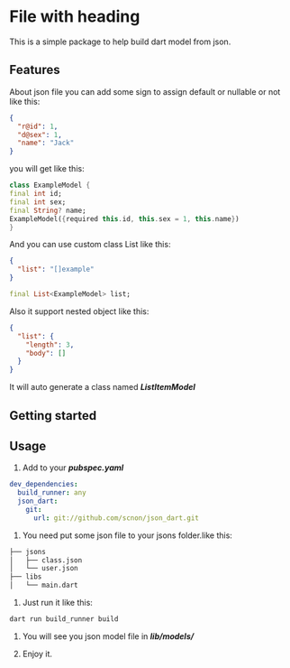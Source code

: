 # File with heading

This is a simple package to help build dart model from json.

## Features

About json file you can add some sign to assign default or nullable or not like this:

```json
{
  "r@id": 1,
  "d@sex": 1,
  "name": "Jack"
}
```

you will get like this:

```dart
class ExampleModel {
final int id;
final int sex;
final String? name;
ExampleModel({required this.id, this.sex = 1, this.name})
}
```

And you can use custom class List like this:

```json
{
  "list": "[]example"
}
```

```dart
final List<ExampleModel> list;
```

Also it support nested object like this:

```json
{
  "list": {
    "length": 3,
    "body": []
  }
}
```

It will auto generate a class named ***ListItemModel***

## Getting started

## Usage

1. Add to your ***pubspec.yaml***

```yaml
dev_dependencies:
  build_runner: any
  json_dart:
    git:
      url: git://github.com/scnon/json_dart.git
```

1. You need put some json file to your jsons folder.like this:

```bash
├── jsons
│   ├── class.json
│   └── user.json
├── libs
│   └── main.dart
```

1. Just run it like this:

```bash
dart run build_runner build
```

1. You will see you json model file in ***lib/models/***

1. Enjoy it.
